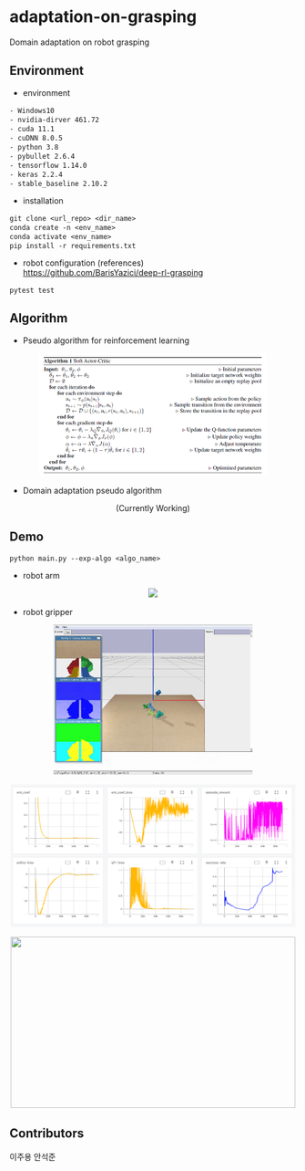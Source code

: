 # adaptation-on-grasping
Domain adaptation on robot grasping 


## Environment
- environment
```
- Windows10
- nvidia-dirver 461.72
- cuda 11.1
- cuDNN 8.0.5
- python 3.8
- pybullet 2.6.4
- tensorflow 1.14.0
- keras 2.2.4
- stable_baseline 2.10.2
```
- installation 
```
git clone <url_repo> <dir_name>
conda create -n <env_name> 
conda activate <env_name> 
pip install -r requirements.txt
```

- robot configuration (references)       
https://github.com/BarisYazici/deep-rl-grasping     

```
pytest test
```

## Algorithm
- Pseudo algorithm for reinforcement learning
<p align="center">
<img src="demo/sac_pseudo.png" width="400px" height="215px">
</p>

- Domain adaptation pseudo algorithm
<p align="center">
(Currently Working)
</p>

## Demo 
```
python main.py --exp-algo <algo_name>
```
- robot arm
<p align="center">
<img src="demo/arm_demo.gif" width="350px">
</p>  

- robot gripper   
<p align="center">
<img src="demo/gripper_demo.gif" width="350px">
</p>  
<p align="center">
<img src="demo/gripper_learning_curve.PNG" width="500px" height="250px">
</p>  
<p align="center">
<img src="demo/domain_shift.gif" width="500px" height="300px">
</p>  


## Contributors
이주용 안석준
